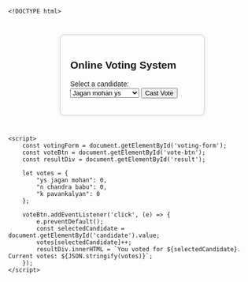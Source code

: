 	<!DOCTYPE html>
<html>
<head>
    <title>Online Voting System</title>
    <style>
        body {
            font-family: Arial, sans-serif;
        }
        .container {
            width: 50%;
            margin: 40px auto;
            padding: 20px;
            border: 1px solid #ccc;
            border-radius: 10px;
            box-shadow: 0 0 10px rgba(0, 0, 0, 0.1);
        }
    </style>
</head>
<body>
    <div class="container">
        <h2>Online Voting System</h2>
        <form id="voting-form">
            <label for="candidate">Select a candidate:</label>
            <select id="candidate" name="candidate">
                <option value="ys jagan mohan">Jagan mohan ys</option>
                <option value="nara chandrababu ">chandra babu naidu</option>
                <option value="n pavan kalyan">pavan kalyan</option>
            </select>
            <button id="vote-btn">Cast Vote</button>
        </form>
        <div id="result"></div>
    </div>

    <script>
        const votingForm = document.getElementById('voting-form');
        const voteBtn = document.getElementById('vote-btn');
        const resultDiv = document.getElementById('result');

        let votes = {
            "ys jagan mohan": 0,
            "n chandra babu": 0,
            "k pavankalyan": 0
        };

        voteBtn.addEventListener('click', (e) => {
            e.preventDefault();
            const selectedCandidate = document.getElementById('candidate').value;
            votes[selectedCandidate]++;
            resultDiv.innerHTML = `You voted for ${selectedCandidate}. Current votes: ${JSON.stringify(votes)}`;
        });
    </script>
</body>
</html>
